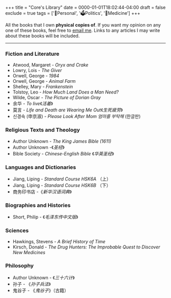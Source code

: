 +++
title = "Core's Library"
date = 0000-01-01T18:02:44-04:00
draft = false
exclude = true
tags = ['🧑Personal', '🗳️Politics', '💊Medicine']
+++

All the books that I own **physical copies of**. If you want my opinion on any one of these books, feel free to [email me](/contact). Links to any articles I may write about these books will be included.

***

### Fiction and Literature
- Atwood, Margaret - *Oryx and Crake*
- Lowry, Lois - *The Giver*
- Orwell, George - *1984*
- Orwell, George - *Animal Farm*
- Shelley, Mary - *Frankenstein*
- Tolstoy, Leo - *How Much Land Does a Man Need?*
- Wilde, Oscar - *The Picture of Dorian Gray*
- 余华 - *To live*《*活着*》
- 莫言 - *Life and Death are Wearing Me Out*《*生死疲劳*》
- 신경숙 (申京淑) - *Please Look After Mom 엄마를 부탁해* (한글판)

### Religious Texts and Theology
- Author Unknown - *The King James Bible (1611)*
- Author Unknown -《*圣经*》
- Bible Society - *Chinese-English Bible* 《*华英圣经*》

### Languages and Dictionaries
- Jiang, Liping - *Standard Course HSK6A* （上）
- Jiang, Liping - *Standard Course HSK6B* （下）
- 商务印书店 -《*新华汉语词典*》

### Biographies and Histories
- Short, Philip - 《*毛泽东传中文版*》

### Sciences
- Hawkings, Stevens - *A Brief History of Time*
- Kirsch, Donald - *The Drug Hunters: The Improbable Quest to Discover New Medicines*

### Philosophy
- Author Unknown - 《*三十六计*》
- 孙子 - 《*孙子兵法*》
- 鬼谷子 - 《*鬼谷子*》（古籍）